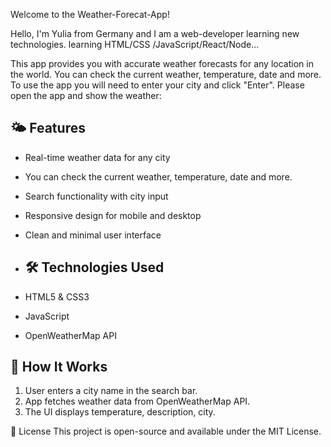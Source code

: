 Welcome to the Weather-Forecat-App!

Hello, I'm Yulia from Germany and I am a web-developer learning new technologies.
learning HTML/CSS /JavaScript/React/Node...

This app provides you with accurate weather forecasts for any location in the world.
You can check the current weather, temperature, date and more.
To use the app you will need to enter your city and click "Enter".
Please open the app and show the weather: 

## 🌤 Features

- Real-time weather data for any city
- You can check the current weather, temperature, date and more.
- Search functionality with city input
- Responsive design for mobile and desktop
- Clean and minimal user interface

- ## 🛠 Technologies Used

- HTML5 & CSS3
- JavaScript 
- OpenWeatherMap API

## 🔧 How It Works

1. User enters a city name in the search bar.
2. App fetches weather data from OpenWeatherMap API.
3. The UI displays temperature, description, city.

📌 License
This project is open-source and available under the MIT License.
